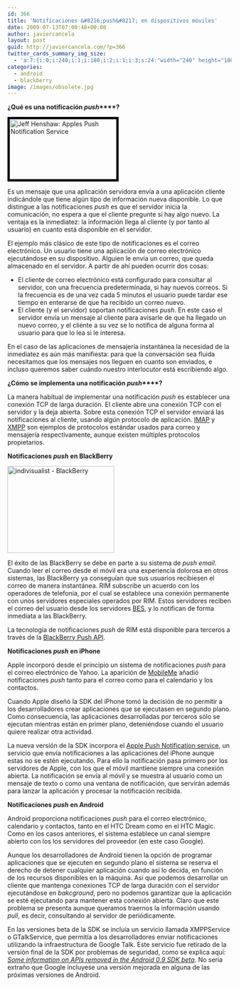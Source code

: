 ```yaml
---
id: 366
title: 'Notificaciones &#8216;push&#8217; en dispositivos móviles'
date: 2009-07-13T07:00:48+00:00
author: javiercancela
layout: post
guid: http://javiercancela.com/?p=366
twitter_cards_summary_img_size:
  - 'a:7:{i:0;i:240;i:1;i:180;i:2;i:1;i:3;s:24:"width="240" height="180"";s:4:"bits";i:8;s:8:"channels";i:3;s:4:"mime";s:9:"image/gif";}'
categories:
  - android
  - blackberry
image: /images/obsolete.jpg
---
```

**¿Qué es una notificación _push_****?**

[<img class=" alignright" style="border:5px solid black;" title="Jeff Henshaw: Apple's Push Notification Service" src="http://farm4.static.flickr.com/3341/3225601827_3aa6473718_m.jpg" alt="Jeff Henshaw: Apples Push Notification Service" width="240" height="135" />](http://www.flickr.com/photos/jeffhenshaw/3225601827/)

Es un mensaje que una aplicación servidora envía a una aplicación cliente indicándole que tiene algún tipo de información nueva disponible. Lo que distingue a las notificaciones _push_ es que el servidor inicia la comunicación, no espera a que el cliente pregunte si hay algo nuevo. La ventaja es la inmediatez: la información llega al cliente (y por tanto al usuario) en cuanto está disponible en el servidor.

El ejemplo más clásico de este tipo de notificaciones es el correo electrónico. Un usuario tiene una aplicación de correo electrónico ejecutándose en su dispositivo. Alguien le envía un correo, que queda almacenado en el servidor. A partir de ahí pueden ocurrir dos cosas:

  * El cliente de correo electrónico está configurado para consultar al servidor, con una frecuencia predeterminada, si hay nuevos correos. Si la frecuencia es de una vez cada 5 minutos el usuario puede tardar ese tiempo en enterarse de que ha recibido un correo nuevo.
  * El cliente (y el servidor) soportan notificaciones _push_. En este caso el servidor envía un mensaje al cliente para avisarle de que ha llegado un nuevo correo, y el cliente a su vez se lo notifica de alguna forma al usuario para que lo lea si le interesa.

En el caso de las aplicaciones de mensajería instantánea la necesidad de la inmediatez es aún más manifiesta: para que la conversación sea fluida necesitamos que los mensajes nos lleguen en cuanto son enviados, e incluso queremos saber cuándo nuestro interlocutor está escribiendo algo.

**¿Cómo se implementa una notificación _push_****?**

La manera habitual de implementar una notificación _push_ es establecer una conexión TCP de larga duración. El cliente abre una conexión TCP con el servidor y la deja abierta. Sobre esta conexión TCP el servidor enviará las notificaciones al cliente, usando algún protocolo de aplicación. <a title="IMAP" href="http://en.wikipedia.org/wiki/Internet_Message_Access_Protocol" target="_self">IMAP</a> y <a title="XMPP" href="http://en.wikipedia.org/wiki/Extensible_Messaging_and_Presence_Protocol" target="_self">XMPP</a> son ejemplos de protocolos estándar usados para correo y mensajería respectivamente, aunque existen múltiples protocolos propietarios.

**Notificaciones _push_** **en BlackBerry**

[<img class="  alignright" title="BlackBerry" src="http://farm4.static.flickr.com/3547/3500715353_8a83868705_m.jpg" alt="indivisualist - BlackBerry" width="240" height="195" />](http://www.flickr.com/photos/indivisualist/3500715353/)

El éxito de las BlackBerry se debe en parte a su sistema de _push email_. Cuando leer el correo desde el móvil era una experiencia dolorosa en otros sistemas, las BlackBerry ya conseguían que sus usuarios recibiesen el correo de manera instantánea. RIM subscribe un acuerdo con los operadores de telefonía, por el cual se establece una conexión permanente con unos servidores especiales operados por RIM. Estos servidores reciben el correo del usuario desde los servidores [BES](http://en.wikipedia.org/wiki/BlackBerry_Enterprise_Server), y lo notifican de forma inmediata a las BlackBerry.

La tecnología de notificaciones _push_ de RIM está disponible para terceros a través de la <a href="http://na.blackberry.com/eng/developers/javaappdev/pushapi.jsp?CPID=PUSHAPI00" target="_self">BlackBerry Push API</a>.

**Notificaciones _push_** **en iPhone**

Apple incorporó desde el principio un sistema de notificaciones _push_ para el correo electrónico de Yahoo. La aparición de [MobileMe](http://www.apple.com/es/mobileme/) añadió notificaciones _push_ tanto para el correo como para el calendario y los contactos.

Cuando Apple diseñó la SDK del iPhone tomó la decisión de no permitir a los desarrolladores crear aplicaciones que se ejecutasen en segundo plano. Como consecuencia, las aplicaciones desarrolladas por terceros sólo se ejecutan mientras están en primer plano, deteniéndose cuando el usuario quiere realizar otra actividad.

La nueva versión de la SDK incorpora el [Apple Push Notification service](http://developer.apple.com/iphone/program/sdk/), un servicio que envía notificaciones a las aplicaciones del iPhone aunque estas no se estén ejecutando. Para ello la notificación pasa primero por los servidores de Apple, con los que el móvil mantiene siempre una conexión abierta. La notificación se envía al móvil y se muestra al usuario como un mensaje de texto o como una ventana de notificación, que servirán además para lanzar la aplicación y procesar la notificación recibida.

**Notificaciones _push_** **en Android**

Android proporciona notificaciones _push_ para el correo electrónico, calendario y contactos, tanto en el HTC Dream como en el HTC Magic. Como en los casos anteriores, el sistema establece un canal siempre abierto con los los servidores del proveedor (en este caso Google).

Aunque los desarrolladores de Android tienen la opción de programar aplicaciones que se ejecuten en segundo plano el sistema se reserva el derecho de detener cualquier aplicación cuando así lo decida, en función de los recursos disponibles en la máquina. Así que podemos desarrollar un cliente que mantenga conexiones TCP de larga duración con el servidor ejecutándose en _bakcground_, pero no podemos garantizar que la aplicación se esté ejecutando para mantener esta conexión abierta. Claro que este problema se presenta aunque queramos traernos la información usando _pull_, es decir, consultando al servidor de periódicamente.

En las versiones beta de la SDK se incluía un servicio llamada XMPPService o GTalkService, que permitía a los desarrolladores enviar notificaciones utilizando la infraestructura de Google Talk. Este servicio fue retirado de la versión final de la SDK por problemas de seguridad, como se explica aquí: _[Some information on APIs removed in the Android 0.9 SDK beta](http://android-developers.blogspot.com/2008/08/some-information-on-apis-removed-in.html "Some information on APIs removed in the Android 0.9 SDK beta")_. No sería extraño que Google incluyese una versión mejorada en alguna de las próximas versiones de Android.